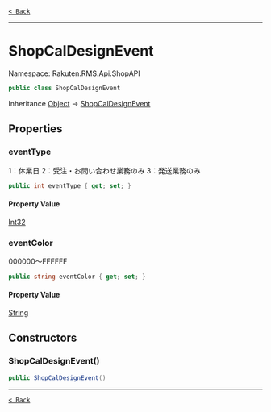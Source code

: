 [`< Back`](./)

---

# ShopCalDesignEvent

Namespace: Rakuten.RMS.Api.ShopAPI

```csharp
public class ShopCalDesignEvent
```

Inheritance [Object](https://docs.microsoft.com/en-us/dotnet/api/system.object) → [ShopCalDesignEvent](./rakuten.rms.api.shopapi.shopcaldesignevent)

## Properties

### **eventType**

1：休業日 2：受注・お問い合わせ業務のみ 3：発送業務のみ

```csharp
public int eventType { get; set; }
```

#### Property Value

[Int32](https://docs.microsoft.com/en-us/dotnet/api/system.int32)<br>

### **eventColor**

000000〜FFFFFF

```csharp
public string eventColor { get; set; }
```

#### Property Value

[String](https://docs.microsoft.com/en-us/dotnet/api/system.string)<br>

## Constructors

### **ShopCalDesignEvent()**

```csharp
public ShopCalDesignEvent()
```

---

[`< Back`](./)
